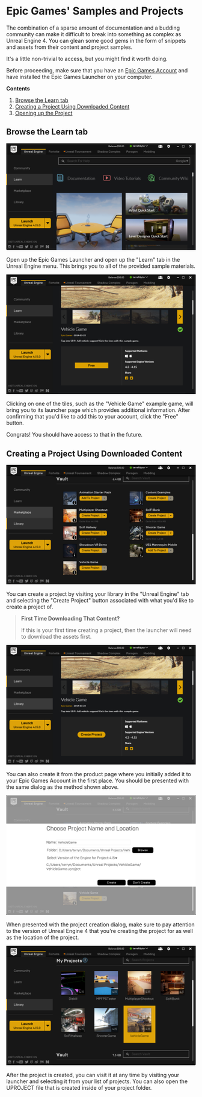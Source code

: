 # Epic Games' Samples and Projects

The combination of a sparse amount of documentation and a budding community can
make it difficult to break into something as complex as Unreal Engine 4. You can
glean some good gems in the form of snippets and assets from their content
and project samples.

It's a little non-trivial to access, but you might find it worth doing.

Before proceeding, make sure that you have an [Epic Games Account](unrealengine.com/login)
and have installed the Epic Games Launcher on your computer.

**Contents**

1. [Browse the Learn tab](#browse-the-learn-tab)
2. [Creating a Project Using Downloaded Content](#creating-a-project-using-downloaded-content)
3. [Opening up the Project](#opening-up-the-project)

## Browse the Learn tab

![Browsing to the Learn tab](imgs/learn-homepage.PNG)

Open up the Epic Games Launcher and open up the "Learn" tab in the Unreal Engine
menu. This brings you to all of the provided sample materials.

![Selecting a sample for download](imgs/learn-vehicle.PNG)

Clicking on one of the tiles, such as the "Vehicle Game" example game, will
bring you to its launcher page which provides additional information. After
confirming that you'd like to add this to your account, click the "Free" button.

Congrats! You should have access to that in the future.

## Creating a Project Using Downloaded Content

![Creating a project from the library page](imgs/learn-vehicle-library.PNG)

You can create a project by visiting your library in the "Unreal Engine" tab
and selecting the "Create Project" button associated with what you'd like to
create a project of.

> **First Time Downloading That Content?**
>
> If this is your first time creating a project, then the launcher will need to
> download the assets first.

![Creating a project from the product page](imgs/learn-vehicle-create.PNG)

You can also create it from the product page where you initially added it to
your Epic Games Account in the first place. You should be presented with the
same dialog as the method shown above.

![Creating a project on your computer](imgs/learn-vehicle-project.PNG)

When presented with the project creation dialog, make sure to pay attention to
the version of Unreal Engine 4 that you're creating the project for as well as
the location of the project.

![Opening up the project](imgs/learn-vehicle-open.PNG)

After the project is created, you can visit it at any time by visiting your
launcher and selecting it from your list of projects. You can also open the
UPROJECT file that is created inside of your project folder.